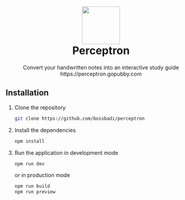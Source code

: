 <h1 align="center">
  <img src="https://perceptron.gopubby.com/favicon.png" width="100" height="100">
  <br>
  Perceptron
</h1>
<p align="center">
  Convert your handwritten notes into an interactive study guide
  <br>
  https://perceptron.gopubby.com
</p>

## Installation

1. Clone the repository

   ```bash
   git clone https://github.com/bossbadi/perceptron
   ```

2. Install the dependencies

   ```bash
   npm install
   ```

3. Run the application in development mode

   ```bash
   npm run dev
   ```

   or in production mode

   ```bash
   npm run build
   npm run preview
   ```

